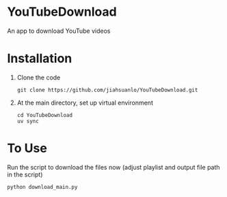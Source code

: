 # YouTubeDownload
An app to download YouTube videos

# Installation
1. Clone the code
    ```
    git clone https://github.com/jiahsuanlo/YouTubeDownload.git
    ```
2. At the main directory, set up virtual environment
   ```
   cd YouTubeDownload
   uv sync
   ```

# To Use
Run the script to download the files now (adjust playlist and output file path in the script)
```
python download_main.py
```